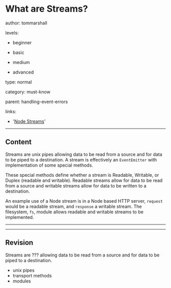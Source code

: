 # What are Streams?
author: tommarshall

levels:

  - beginner

  - basic

  - medium

  - advanced

type: normal

category: must-know

parent: handling-event-errors

links:
- '[Node Streams](https://maxogden.com/node-streams.html)'

---
## Content

Streams are unix pipes allowing data to be read from a source and for data to be piped to a destination. A stream is effectively an `EventEmitter` with implementation of some special methods.

These special methods define whether a stream is Readable, Writable, or Duplex (readable and writable). Readable streams allow for data to be read from a source and writable streams allow for data to be written to a destination.

An example use of a Node stream is in a Node based HTTP server, `request` would be a readable stream, and `response` a writable stream. The filesystem, `fs`, module allows readable and writable streams to be implemented.

---

---
## Revision

Streams are ??? allowing data to be read from a source and for data to be piped to a destination.

* unix pipes
* transport methods
* modules
